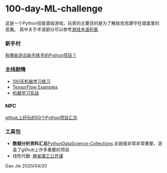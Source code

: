 # 100-day-ML-challenge
这是一个Python技能晋级游戏，玩家的主要目的是为了解放攻克蹲守在城堡里的恶魔。
其中关于术语部分可以参考[游戏术语列表](https://zh.wikipedia.org/wiki/%E9%9B%BB%E5%AD%90%E9%81%8A%E6%88%B2%E8%A1%93%E8%AA%9E%E5%88%97%E8%A1%A8)

### 新手村
[有哪些适合新手练手的Python项目？](https://zhuanlan.zhihu.com/p/22164270)

### 主线剧情
- [100天机器学习练习](https://github.com/Avik-Jain/100-Days-Of-ML-Code)
- [TensorFlow Examples](https://github.com/aymericdamien/TensorFlow-Examples)
- [机器学习实战](https://github.com/apachecn/AiLearning)

### NPC
[github上好玩的50个Python项目汇总](https://zhuanlan.zhihu.com/p/73089972)

### 工具包
- **数据分析资料汇总**[PythonDataScience-Collections](https://github.com/hi-weijun/PythonDataScience-Collections)
此链接非常非常重要，涵盖了github上许多重要的项目
- 线性代数: [麻省理工公开课](http://open.163.com/newview/movie/courseintro?newurl=%2Fspecial%2Fopencourse%2Fdaishu.html)

Gao Jie
2020/04/20